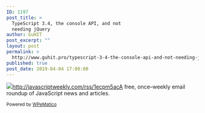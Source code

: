 ```yaml
---
ID: 1197
post_title: >
  TypeScript 3.4, the console API, and not
  needing jQuery
author: GuHIT
post_excerpt: ""
layout: post
permalink: >
  http://www.guhit.pro/typescript-3-4-the-console-api-and-not-needing-jquery/
published: true
post_date: 2019-04-04 17:00:00
---
```

<img class="wpe_imgrss" src="https://res.cloudinary.com/cpress/image/upload/w_1280,e_sharpen:60/lwoiufxvwspjzu0ojokn.jpg">http://javascriptweekly.com/rss/1ecpm5acA free, once&ndash;weekly email roundup of JavaScript news and articles.<p class="wpematico_credit"><small>Powered by <a href="http://www.wpematico.com" target="_blank">WPeMatico</a></small></p>